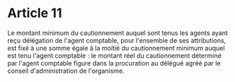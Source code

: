 # Article 11

Le montant minimum du cautionnement auquel sont tenus les agents ayant reçu délégation de l'agent comptable, pour l'ensemble de ses attributions, est fixé à une somme égale à la moitié du cautionnement minimum auquel est tenu l'agent comptable : le montant réel du cautionnement déterminé par l'agent comptable figure dans la procuration au délégué agréé par le conseil d'administration de l'organisme.
